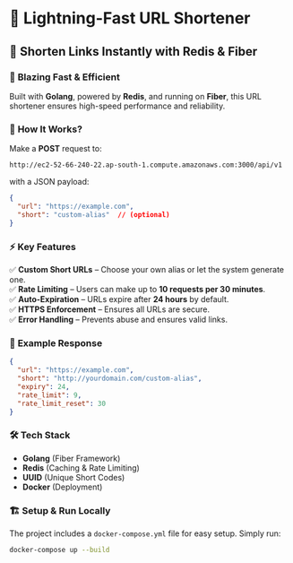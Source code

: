 # 🚀 Lightning-Fast URL Shortener

## 🔗 Shorten Links Instantly with Redis & Fiber

### 🚀 **Blazing Fast & Efficient**
Built with **Golang**, powered by **Redis**, and running on **Fiber**, this URL shortener ensures high-speed performance and reliability.

### 🎯 **How It Works?**
Make a **POST** request to:
```plaintext
http://ec2-52-66-240-22.ap-south-1.compute.amazonaws.com:3000/api/v1
```
with a JSON payload:
```json
{
  "url": "https://example.com",
  "short": "custom-alias"  // (optional)
}
```

### ⚡ **Key Features**
✅ **Custom Short URLs** – Choose your own alias or let the system generate one.  
✅ **Rate Limiting** – Users can make up to **10 requests per 30 minutes**.  
✅ **Auto-Expiration** – URLs expire after **24 hours** by default.  
✅ **HTTPS Enforcement** – Ensures all URLs are secure.  
✅ **Error Handling** – Prevents abuse and ensures valid links.  

### 📩 **Example Response**
```json
{
  "url": "https://example.com",
  "short": "http://yourdomain.com/custom-alias",
  "expiry": 24,
  "rate_limit": 9,
  "rate_limit_reset": 30
}
```

### 🛠 **Tech Stack**
- **Golang** (Fiber Framework)
- **Redis** (Caching & Rate Limiting)
- **UUID** (Unique Short Codes)
- **Docker** (Deployment)

### 🏗 **Setup & Run Locally**
The project includes a `docker-compose.yml` file for easy setup. Simply run:
```sh
docker-compose up --build
```



